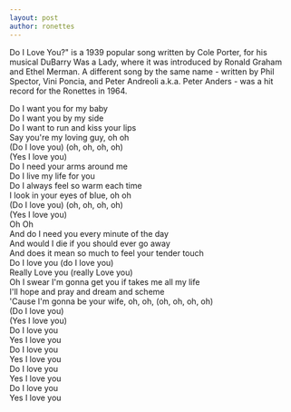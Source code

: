 ```yaml
---
layout: post
author: ronettes
---
```

Do I Love You?" is a 1939 popular song written by Cole Porter, for his musical DuBarry Was a Lady, where it was introduced by Ronald Graham and Ethel Merman. A different song by the same name - written by Phil Spector, Vini Poncia, and Peter Andreoli a.k.a. Peter Anders - was a hit record for the Ronettes in 1964.

Do I want you for my baby  
Do I want you by my side  
Do I want to run and kiss your lips  
Say you're my loving guy, oh oh  
(Do I love you) (oh, oh, oh, oh)  
(Yes I love you)  
Do I need your arms around me  
Do I live my life for you  
Do I always feel so warm each time  
I look in your eyes of blue, oh oh  
(Do I love you) (oh, oh, oh, oh)  
(Yes I love you)  
Oh Oh  
And do I need you every minute of the day  
And would I die if you should ever go away  
And does it mean so much to feel your tender touch  
Do I love you (do I love you)  
Really Love you (really Love you)  
Oh I swear I'm gonna get you if takes me all my life  
I'll hope and pray and dream and scheme  
'Cause I'm gonna be your wife, oh, oh, (oh, oh, oh, oh)  
(Do I love you)  
(Yes I love you)  
Do I love you  
Yes I love you  
Do I love you  
Yes I love you  
Do I love you  
Yes I love you  
Do I love you  
Yes I love you